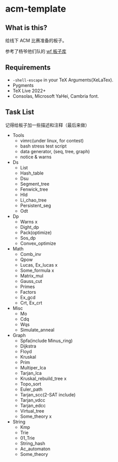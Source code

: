 # acm-template

## What is this?

给线下 ACM 比赛准备的板子。

参考了杨爷他们队的 [wf 板子库](https://github.com/fstqwq/All-in-at-the-River)

## Requirements

- `-shell-escape` in your TeX Arguments(XeLaTex).
- Pygments
- TeX Live 2022+
- Consolas, Microsoft YaHei, Cambria font.

## Task List

记得给板子加一些描述和注释（最后来做）

- Tools
  - vimrc(under linux, for contest)
  - bash stress test script
  - data generator, (seq, tree, graph)
  - notice & warns
- Ds
  - List
  - Hash_table
  - Dsu
  - Segment_tree
  - Fenwick_tree
  - Hld
  - Li_chao_tree
  - Persistent_seg
  - Odt
- Dp
  - Warns x
  - Dight_dp
  - Pack(optimize)
  - Sos_dp
  - Convex_optimize
- Math
  - Comb_inv
  - Qpow
  - Lucas, Ex_lucas x
  - Some_formula x
  - Matrix_mul
  - Gauss_cut
  - Primes
  - Factors
  - Ex_gcd
  - Crt, Ex_crt
- Misc
  - Mo
  - Cdq
  - Wqs
  - Simulate_anneal
- Graph
  - Spfa(include Minus_ring)
  - Dijkstra
  - Floyd
  - Kruskal
  - Prim
  - Multiper_lca
  - Tarjan_lca
  - Kruskal_rebuild_tree x
  - Topo_sort 
  - Euler_path
  - Tarjan_scc(2-SAT include)
  - Tarjan_vdcc
  - Tarjan_edcc
  - Virtual_tree
  - Some_theory x
- String
  - Kmp
  - Trie
  - 01_Trie
  - String_hash
  - Ac_automaton
  - Some_theory
